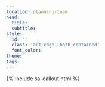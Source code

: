 ```yaml
---
location: planning-team
head:
  title:
  subtitle:
style:
  id: ''
  class: 'alt edge--both contained'
  font_color:
theme:
tags:
---
```

{% include sa-callout.html %}
